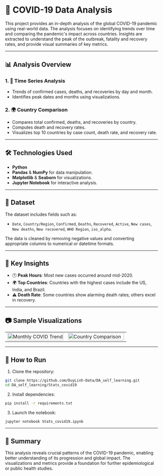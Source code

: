 # 🦠 COVID-19 Data Analysis

This project provides an in-depth analysis of the global COVID-19 pandemic using real-world data. The analysis focuses on identifying trends over time and comparing the pandemic's impact across countries. Insights are extracted to understand the peak of the outbreak, fatality and recovery rates, and provide visual summaries of key metrics.

---

## 📊 Analysis Overview

### 1. 📅 Time Series Analysis
- Trends of confirmed cases, deaths, and recoveries by day and month.
- Identifies peak dates and months using visualizations.

### 2. 🌍 Country Comparison
- Compares total confirmed, deaths, and recoveries by country.
- Computes death and recovery rates.
- Visualizes top 10 countries by case count, death rate, and recovery rate.

---

## 🛠️ Technologies Used
- **Python**
- **Pandas** & **NumPy** for data manipulation.
- **Matplotlib** & **Seaborn** for visualizations.
- **Jupyter Notebook** for interactive analysis.

---

## 📁 Dataset
The dataset includes fields such as:
- `Date`, `Country/Region`, `Confirmed`, `Deaths`, `Recovered`, `Active`, `New cases`, `New deaths`, `New recovered`, `WHO Region`, `iso_alpha`.

The data is cleaned by removing negative values and converting appropriate columns to numerical or datetime formats.

---

## 📌 Key Insights
- 🕐 **Peak Hours**: Most new cases occurred around mid-2020.
- 🌍 **Top Countries**: Countries with the highest cases include the US, India, and Brazil.
- ⚠️ **Death Rate**: Some countries show alarming death rates; others excel in recovery.

---

## 📷 Sample Visualizations

<table>
  <tr>
    <td width="50%">
      <img src="https://raw.githubusercontent.com/DuyLinh-Data/DA_self_learning/main/Stats_covid19/figs/covid_trend_month.png" alt="Monthly COVID Trend" width="100%">
    </td>
    <td width="50%">
      <img src="https://raw.githubusercontent.com/DuyLinh-Data/DA_self_learning/main/Stats_covid19/figs/country_compare.png" alt="Country Comparison" width="100%">
    </td>
  </tr>
</table>

---

## 🚀 How to Run

1. Clone the repository:
```bash
git clone https://github.com/DuyLinh-Data/DA_self_learning.git
cd DA_self_learning/Stats_covid19
```

2. Install dependencies:
```bash
pip install -r requirements.txt
```

3. Launch the notebook:
```bash
jupyter notebook Stats_covid19.ipynb
```

---

## 📎 Summary

This analysis reveals crucial patterns of the COVID-19 pandemic, enabling better understanding of its progression and global impact. The visualizations and metrics provide a foundation for further epidemiological or public health studies.